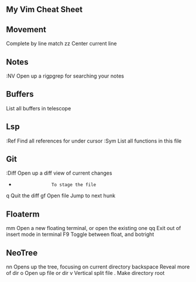 My Vim Cheat Sheet
--------------------------------------------------------------------------------------


Movement
--------------------------------------------------------------------------------------
<C-X><C-L>          Complete by line match
zz                  Center current line

Notes
--------------------------------------------------------------------------------------
:NV                 Open up a rigpgrep for searching your notes

Buffers
--------------------------------------------------------------------------------------
<C-k>               List all buffers in telescope

Lsp
--------------------------------------------------------------------------------------
:Ref                Find all references for under cursor
:Sym                List all functions in this file

Git
--------------------------------------------------------------------------------------
:Diff               Open up a diff view of current changes
-                   To stage the file
<leader>q           Quit the diff
gf                  Open file
<C-h>               Jump to next hunk

Floaterm
--------------------------------------------------------------------------------------
<leader>mm          Open a new floating terminal, or open the existing one
<leader>qq          Exit out of insert mode in terminal
F9                  Toggle between float, and botright

NeoTree
--------------------------------------------------------------------------------------
<leader>nn          Opens up the tree, focusing on current directory
backspace           Reveal more of dir
o                   Open up file or dir
v                   Vertical split file
.                   Make directory root

